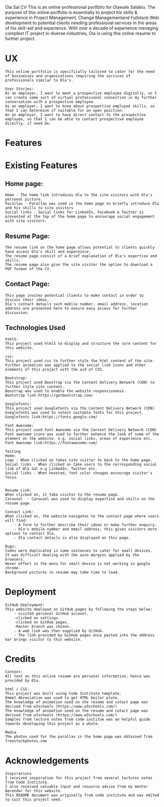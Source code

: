Ola Sal CV
This is an online professional portfolio for Olawale Salabiu. The purpose of this online portfolio is essentially to project his skills & experience in Project Management, Change Managementand Fullstack Web development to potential clients needing professional services in the areas of his skill-set and experience. With over a decade of experience managing complext IT project in diverse industries, Ola is using this online resume to further project.

# UX 
    This online portfolio is specifically tailored to cater for the need of businesses and organisations requiring the services of professionals similar to Ola's.
    
    User Stories:
    As an employer, I want to meet a prospective employee digitally, so I can create some sort of virtual professional connection in my further conversation with a prospective employee.
    As an employer, I want to know about prospective employee skills, so that I can determine if suitable for an open position.
    An an employer, I want to have direct contact to the prospective employee, so that I can be able to contact prospective employee directly, if need be.

# Features

# Existing Features
## Home page:
    Home - The home link introduces Ola to the site visitors with Ola's personal picture.
    Parallax - Parallax was used in the home page to briefly introduce Ola and his skills to site visitors
    Social links - Social links for LinkedIn, Facebook & Twitter is presented at the top of the home page to encourage social engagement with site visitors.
## Resume Page:
    The resume link on the home page allows potential to clients quickly have access Ola's skill and expereince.
    The resume page consist of a brief explanation of Ola's expertise and skills.
    The resume page also give the site visitor the option to download a PDF format of the CV.
## Contact Page:
    This page invites potential clients to make contact in order to discuss their ideas.
    Ola's contact details such moblie number, email address, location address are presented here to ensure easy access for further discussion.

## Technologies Used
    html5:
    This project used html5 to display and structure the core content for this website.

    css:
    This project used css to further style the html content of the site.
    Further animation was applied to the social link icons and other elements of this project with the aid of CSS.

    Bootstrap:
    This project used Boostrap via the Content Delivery Network (CDN) to further style site content.
    Boostrap was used to enable the website responsiveness.
    Bootstrap link:https://getbootstrap.com/

    Googlefonts:
    This project used Googlefonts via the Content Delivery Network (CDN)
    Googlefonts was used to select suitable fonts for this project.
    Googlefonts link:https://fonts.google.com/

    Font Awesome:
    This project used Font Awesome via the Content Delivery Network (CDN)
    Font awesome icons was used to further enhance the look of some of the element on the website. e.g. social links, areas of experience etc.
    Font Awesome link:https://fontawesome.com/

    Testing
    Home:
    Logo - When clicked on takes site visitor to back to the home page.
    Social links - When clicked on take users to the corresponding social link of Ola Sal e.g LinkedIn, Twitter etc.
    Social links - When hovered, font color chnages encourage visitor's focus.
    

    Resume Link:
    When clicked on, it take visitor to the resume page.
    Carousel  - Carousel was used to display expertise and skills on the resume page.

    Contact Link:
    When clicked on, the website navigates to the contact page where users will find:
        - A form to further describe their ideas or make further enquiry.
        - Ola's mobile number and email address, this gives visitors more options to contact Ola.
        - Ola contact details is also displayed on this page.

    Bugs:
    Codes were duplicated in some instances to cater for small devices.
    It was difficult dealing with the auto margins applied by the browsers.
    Hover effect in the menu for small device is not working in google chrome.
    Background pictures in resume may take time to load.

# Deployment

    GitHub Deployment:
    This website deployed on GitHub pages by following the steps below:
        - visited personal GitHub account.
        -clicked on settings.
        -clicked on GitHub pages.
        -Master branch was chosen.
        - A web link was then supplied by GitHub.
        - The link provided by GitHub pages once pasted into the address bar brings visitor to this website.

# Credits

    Content:
    All text on this online resume are personal information, hence was provided by Ola.

    html / CSS:
    This project was built using Code Institute template.
    Emmet Abreviation was used to get HTML boiler plate.
    The knowledge of animation used on the resume and cotact page was derived from w3schools (https://www.w3schools.com/) 
    The knowledge of animation used on the resume and cotact page was derived from w3schools (https://www.w3schools.com/) 
    Samples from lecture notes from code institue was an helpful guide towards developing this project as a whole.

    Media
    The photos used for the parallax in the home page was obtained from freestockphotos.com

# Acknowledgements

    Inspirations
    I received inspiration for this project from several lectures notes from Code Institute.
    I also received valuable input and resource advise from my mentor Narendar for this website.
    This README document was originally from code institute and was edited to suit this project need.